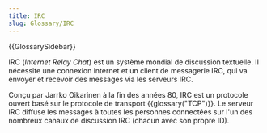 ```yaml
---
title: IRC
slug: Glossary/IRC
---
```


{{GlossarySidebar}}

IRC (<i lang="en">Internet Relay Chat</i>) est un système mondial de discussion textuelle. Il nécessite une connexion internet et un client de messagerie IRC, qui va envoyer et recevoir des messages via les serveurs IRC.

Conçu par Jarrko Oikarinen à la fin des années 80, IRC est un protocole ouvert basé sur le protocole de transport {{glossary("TCP")}}. Le serveur IRC diffuse les messages à toutes les personnes connectées sur l'un des nombreux canaux de discussion IRC (chacun avec son propre ID).
